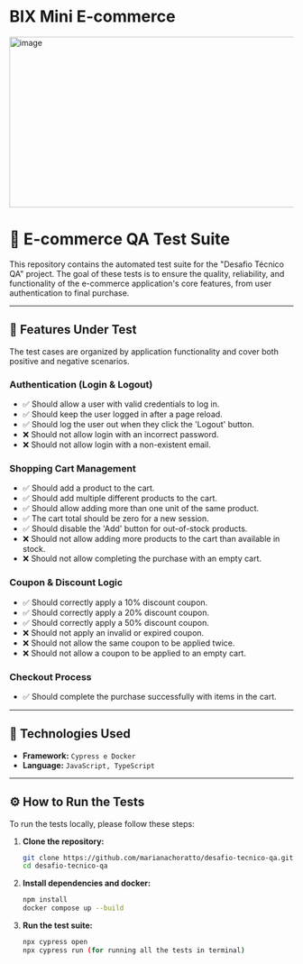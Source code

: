 # BIX Mini E-commerce 

<img width="751" height="303" alt="image" src="https://github.com/user-attachments/assets/34bb9943-3e4e-43b3-83f6-312c4a996ee4" />

# 🧪 E-commerce QA Test Suite

This repository contains the automated test suite for the "Desafio Técnico QA" project. The goal of these tests is to ensure the quality, reliability, and functionality of the e-commerce application's core features, from user authentication to final purchase.

-----

## 🚀 Features Under Test

The test cases are organized by application functionality and cover both positive and negative scenarios.

### **Authentication (Login & Logout)**

  * ✅ Should allow a user with valid credentials to log in.
  * ✅ Should keep the user logged in after a page reload.
  * ✅ Should log the user out when they click the 'Logout' button.
  * ❌ Should not allow login with an incorrect password.
  * ❌ Should not allow login with a non-existent email.

### **Shopping Cart Management**

  * ✅ Should add a product to the cart.
  * ✅ Should add multiple different products to the cart.
  * ✅ Should allow adding more than one unit of the same product.
  * ✅ The cart total should be zero for a new session.
  * ✅ Should disable the 'Add' button for out-of-stock products.
  * ❌ Should not allow adding more products to the cart than available in stock.
  * ❌ Should not allow completing the purchase with an empty cart.

### **Coupon & Discount Logic**

  * ✅ Should correctly apply a 10% discount coupon.
  * ✅ Should correctly apply a 20% discount coupon.
  * ✅ Should correctly apply a 50% discount coupon.
  * ❌ Should not apply an invalid or expired coupon.
  * ❌ Should not allow the same coupon to be applied twice.
  * ❌ Should not allow a coupon to be applied to an empty cart.

### **Checkout Process**

  * ✅ Should complete the purchase successfully with items in the cart.

-----

## 🔧 Technologies Used

  * **Framework:** `Cypress e Docker`
  * **Language:** `JavaScript, TypeScript`

-----

## ⚙️ How to Run the Tests

To run the tests locally, please follow these steps:

1.  **Clone the repository:**

    ```bash
    git clone https://github.com/marianachoratto/desafio-tecnico-qa.git
    cd desafio-tecnico-qa
    ```

2.  **Install dependencies and docker:**

    ```bash
    npm install
    docker compose up --build
    ```

3.  **Run the test suite:**

    ```bash
    npx cypress open
    npx cypress run (for running all the tests in terminal)
    ```
